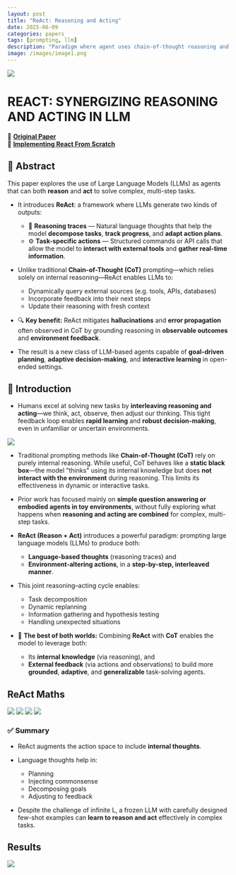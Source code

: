```yaml
---
layout: post
title: "ReAct: Reasoning and Acting"
date: 2025-06-09
categories: papers
tags: [prompting, llm]
description: "Paradigm where agent uses chain-of-thought reasoning and tool-using actions in aggregation."
image: /images/image1.png
---
```


<img src="{{ '/poster/react.png' | relative_url }}">



# REACT: SYNERGIZING REASONING AND ACTING IN LLM

🔗 [**Original Paper**](https://arxiv.org/pdf/2210.03629)  <br>
📝 [**Implementing React From Scratch**](https://github.com/gaurav98094/AI_Agents/blob/main/Part%204/01-ReActFromScratch.ipynb)



## 📝 Abstract

This paper explores the use of Large Language Models (LLMs) as agents that can both **reason** and **act** to solve complex, multi-step tasks.

* It introduces **ReAct**: a framework where LLMs generate two kinds of outputs:

  * 🧠 **Reasoning traces** — Natural language thoughts that help the model **decompose tasks**, **track progress**, and **adapt action plans**.
  * ⚙️ **Task-specific actions** — Structured commands or API calls that allow the model to **interact with external tools** and **gather real-time information**.

* Unlike traditional **Chain-of-Thought (CoT)** prompting—which relies solely on internal reasoning—ReAct enables LLMs to:

  * Dynamically query external sources (e.g. tools, APIs, databases)
  * Incorporate feedback into their next steps
  * Update their reasoning with fresh context

* 🔍 **Key benefit:**
  ReAct mitigates **hallucinations** and **error propagation** often observed in CoT by grounding reasoning in **observable outcomes** and **environment feedback**.

* The result is a new class of LLM-based agents capable of **goal-driven planning**, **adaptive decision-making**, and **interactive learning** in open-ended settings.


## 🧠 Introduction

* Humans excel at solving new tasks by **interleaving reasoning and acting**—we think, act, observe, then adjust our thinking. This tight feedback loop enables **rapid learning** and **robust decision-making**, even in unfamiliar or uncertain environments.

<img src="{{ '/images/react2.png' | relative_url }}">

* Traditional prompting methods like **Chain-of-Thought (CoT)** rely on purely internal reasoning. While useful, CoT behaves like a **static black box**—the model "thinks" using its internal knowledge but does **not interact with the environment** during reasoning. This limits its effectiveness in dynamic or interactive tasks.

* Prior work has focused mainly on **simple question answering or embodied agents in toy environments**, without fully exploring what happens when **reasoning and acting are combined** for complex, multi-step tasks.

* **ReAct (Reason + Act)** introduces a powerful paradigm: prompting large language models (LLMs) to produce both:

  * **Language-based thoughts** (reasoning traces) and
  * **Environment-altering actions**,
    in a **step-by-step, interleaved manner**.

* This joint reasoning–acting cycle enables:

  * Task decomposition
  * Dynamic replanning
  * Information gathering and hypothesis testing
  * Handling unexpected situations

* 🧩 **The best of both worlds:** Combining **ReAct** with **CoT** enables the model to leverage both:

  * Its **internal knowledge** (via reasoning), and
  * **External feedback** (via actions and observations)
    to build more **grounded**, **adaptive**, and **generalizable** task-solving agents.

## ReAct Maths

<img src="{{ '/images/react3.png' | relative_url }}">
<img src="{{ '/images/react4.png' | relative_url }}">
<img src="{{ '/images/react5.png' | relative_url }}">
<img src="{{ '/images/react6.png' | relative_url }}">


### ✅ Summary

* ReAct augments the action space to include **internal thoughts**.
* Language thoughts help in:

  * Planning
  * Injecting commonsense
  * Decomposing goals
  * Adjusting to feedback
* Despite the challenge of infinite L, a frozen LLM with carefully designed few-shot examples can **learn to reason and act** effectively in complex tasks.


## Results
<img src="{{ '/images/react7.png' | relative_url }}">
